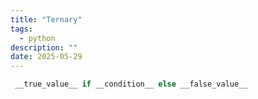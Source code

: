 ```yaml
---
title: "Ternary"
tags:
  - python
description: ""
date: 2025-05-29
---
```



```python
 __true_value__ if __condition__ else __false_value__
```
